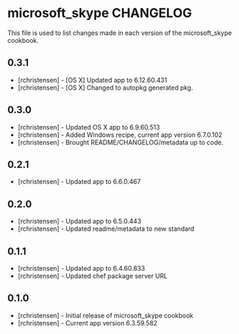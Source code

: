 microsoft_skype CHANGELOG
=========================

This file is used to list changes made in each version of the microsoft_skype cookbook.

0.3.1
-----
- [rchristensen] - [OS X] Updated app to 6.12.60.431
- [rchristensen] - [OS X] Changed to autopkg generated pkg.

0.3.0
-----
- [rchristensen] - Updated OS X app to 6.9.60.513
- [rchristensen] - Added Windows recipe, current app version 6.7.0.102
- [rchristensen] - Brought README/CHANGELOG/metadata up to code.

0.2.1
-----
- [rchristensen] - Updated app to 6.6.0.467

0.2.0
-----
- [rchristensen] - Updated app to 6.5.0.443
- [rchristensen] - Updated readme/metadata to new standard

0.1.1
-----
- [rchristensen] - Updated app to 6.4.60.833
- [rchristensen] - Updated chef package server URL

0.1.0
-----
- [rchristensen] - Initial release of microsoft_skype cookbook
- [rchristensen] - Current app version 6.3.59.582